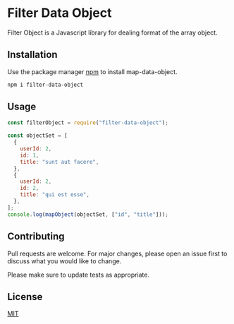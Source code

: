 # Filter Data Object

Filter Object is a Javascript library for dealing format of the array object.

## Installation

Use the package manager [npm](https://www.npmjs.com/package/map-data-object) to install map-data-object.

```bash
npm i filter-data-object
```

## Usage

```javascript
const filterObject = require("filter-data-object");

const objectSet = [
  {
    userId: 2,
    id: 1,
    title: "sunt aut facere",
  },
  {
    userId: 2,
    id: 2,
    title: "qui est esse",
  },
];
console.log(mapObject(objectSet, ["id", "title"]));
```

## Contributing

Pull requests are welcome. For major changes, please open an issue first to discuss what you would like to change.

Please make sure to update tests as appropriate.

## License

[MIT](https://choosealicense.com/licenses/mit/)

